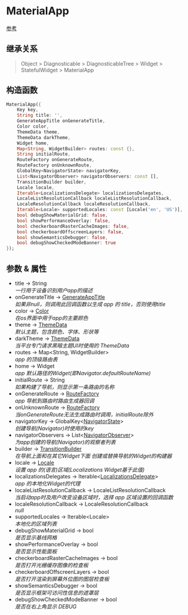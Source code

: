 # MaterialApp

[参考](https://api.flutter.dev/flutter/material/MaterialApp-class.html)

## 继承关系

> Object > Diagnosticable > DiagnosticableTree > Widget > StatefulWidget > MaterialApp

## 构造函数

```dart
MaterialApp({
    Key key,
    String title: '',
    GenerateAppTitle onGenerateTitle,
    Color color,
    ThemeData theme,
    ThemeData darkTheme,
    Widget home,
    Map<String, WidgetBuilder> routes: const {},
    String initialRoute,
    RouteFactory onGenerateRoute,
    RouteFactory onUnknownRoute,
    GlobalKey<NavigatorState> navigatorKey,
    List<NavigatorObserver> navigatorObservers: const [],
    TransitionBuilder builder,
    Locale locale,
    Iterable<LocalizationsDelegate> localizationsDelegates,
    LocaleListResolutionCallback localeListResolutionCallback,
    LocaleResolutionCallback localeResolutionCallback,
    Iterable<Locale> supportedLocales: const [Locale('en', 'US')],
    bool debugShowMaterialGrid: false,
    bool showPerformanceOverlay: false,
    bool checkerboardRasterCacheImages: false,
    bool checkerboardOffscreenLayers: false,
    bool showSemanticsDebugger: false,
    bool debugShowCheckedModeBanner: true
});
```

## 参数 & 属性

- title → String  
  *一行用于设备识别用户app的描述*
- onGenerateTitle → [GenerateAppTitle](/typedef/GenerateAppTitle)  
  *如果非null，则调用此回调函数以生成 app 的 title，否则使用title*
- color → [Color](/classes/Color)  
  *在os界面中用于app的主要颜色*
- theme → [ThemeData](/classes/ThemeData)  
  *默认主题，包含颜色、字体、形状等*
- darkTheme → [ThemeData](/classes/ThemeData)  
  *当平台专门请求黑暗主题UI时使用的 ThemeData*
- routes → Map<String, WidgetBuilder>  
  *app 的顶级路由表*
- home → Widget  
  *app 默认路径的Widget(即Navigator.defaultRouteName)*
- initialRoute → String  
  *如果构建了导航，则显示第一条路由的名称*
- onGenerateRoute → [RouteFactory](/typedef/RouteFactory)  
  *app 导航到路由时路由生成器回调*
- onUnknownRoute → [RouteFactory](/typedef/RouteFactory)  
  *当onGenerateRoute无法生成路由时调用，initialRoute除外*
- navigatorKey → GlobalKey\<[NavigatorState](/classes/NavigatorState)>  
  *创建导航(Navigator)时使用的key*
- navigatorObservers → List\<[NavigatorObserver]()>  
  *为app创建的导航(Navigator)的观察者列表*
- builder → [TransitionBuilder]()  
  *在导航上面和在其它Widget下面 创建或替换导航的Widget的构建器*
- locale → [Locale]()  
  *设置 app 的(语言)区域(Localizations Widget基于此值)*
- localizationsDelegates → Iterable\<[LocalizationsDelegate]()>  
  *app 的本地化Widget的代理*
- localeListResolutionCallback → LocaleListResolutionCallback  
  *当启动app时及用户改变设备区域时，选择 app 区域设置的回调函数*
- localeResolutionCallback → LocaleResolutionCallback  
  *null*
- supportedLocales → Iterable\<Locale>  
  *本地化的区域列表*
- debugShowMaterialGrid → bool  
  *是否显示基线网格*
- showPerformanceOverlay → bool  
  *是否显示性能面板*
- checkerboardRasterCacheImages → bool  
  *是否打开光栅缓存图像的检查板*
- checkerboardOffscreenLayers → bool  
  *是否打开渲染到屏幕外位图的图层检查板*
- showSemanticsDebugger → bool  
  *是否显示框架可访问性信息的遮罩层*
- debugShowCheckedModeBanner → bool  
  *是否在右上角显示 DEBUG*
